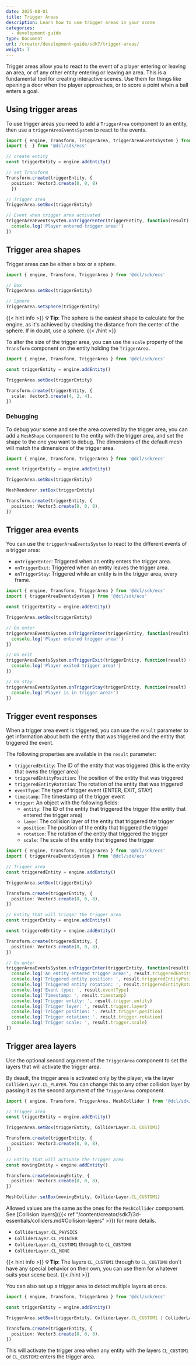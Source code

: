```yaml
---
date: 2025-08-01
title: Trigger Areas
description: Learn how to use trigger areas in your scene
categories:
  - development-guide
type: Document
url: /creator/development-guide/sdk7/trigger-areas/
weight: 7
---
```



Trigger areas allow you to react to the event of a player entering or leaving an area, or of any other entity entering or leaving an area. This is a fundamental tool for creating interactive scenes. Use them for things like opening a door when the player approaches, or to score a point when a ball enters a goal.

## Using trigger areas

To use trigger areas you need to add a `TriggerArea` component to an entity, then use a `triggerAreaEventsSystem` to react to the events.

```ts
import { engine, Transform, TriggerArea, triggerAreaEventsSystem } from '@dcl/sdk/ecs'
import {  } from '@dcl/sdk/ecs'

// create entity
const triggerEntity = engine.addEntity()

// set Transform
Transform.create(triggerEntity, {
  position: Vector3.create(8, 0, 8)
  })

// Trigger area
TriggerArea.setBox(triggerEntity)

// Event when trigger area activated
triggerAreaEventsSystem.onTriggerEnter(triggerEntity, function(result) {
  console.log('Player entered trigger area!')
})
```

## Trigger area shapes

Trigger areas can be either a box or a sphere.


```ts
import { engine, Transform, TriggerArea } from '@dcl/sdk/ecs'

// Box
TriggerArea.setBox(triggerEntity)

// Sphere
TriggerArea.setSphere(triggerEntity)
```


{{< hint info >}}
**💡 Tip**: The sphere is the easiest shape to calculate for the engine, as it's achieved by checking the distance from the center of the sphere. If in doubt, use a sphere.
{{< /hint >}}


To alter the size of the trigger area, you can use the `scale` property of the `Transform` component on the entity holding the `TriggerArea`.

```ts
import { engine, Transform, TriggerArea } from '@dcl/sdk/ecs'

const triggerEntity = engine.addEntity()

TriggerArea.setBox(triggerEntity)

Transform.create(triggerEntity, {
  scale: Vector3.create(4, 2, 4),
})
```

### Debugging

To debug your scene and see the area covered by the trigger area, you can add a `MeshShape` component to the entity with the trigger area, and set the shape to the one you want to debug. The dimensions of the default mesh will match the dimensions of the trigger area.

```ts
import { engine, Transform, TriggerArea } from '@dcl/sdk/ecs'

const triggerEntity = engine.addEntity()

TriggerArea.setBox(triggerEntity)

MeshRenderer.setBox(triggerEntity)

Transform.create(triggerEntity, {
  position: Vector3.create(8, 0, 8),
})
```

## Trigger area events

You can use the `triggerAreaEventsSystem` to react to the different events of a trigger area:

- `onTriggerEnter`: Triggered when an entity enters the trigger area.
- `onTriggerExit`: Triggered when an entity leaves the trigger area.
- `onTriggerStay`: Triggered while an entity is in the trigger area, every frame.


```ts
import { engine, Transform, TriggerArea } from '@dcl/sdk/ecs'
import { triggerAreaEventsSystem } from '@dcl/sdk/ecs'

const triggerEntity = engine.addEntity()

TriggerArea.setBox(triggerEntity)

// On enter
triggerAreaEventsSystem.onTriggerEnter(triggerEntity, function(result) {
  console.log('Player entered trigger area!')
})

// On exit
triggerAreaEventsSystem.onTriggerExit(triggerEntity, function(result) {
  console.log('Player exited trigger area!')
})

// On stay
triggerAreaEventsSystem.onTriggerStay(triggerEntity, function(result) {
  console.log('Player is in trigger area!')
})
```

## Trigger event responses

When a trigger area event is triggered, you can use the `result` parameter to get information about both the entity that was triggered and the entity that triggered the event.

The following properties are available in the `result` parameter:


- `triggeredEntity`: The ID of the entity that was triggered (this is the entity that owns the trigger area)
- `triggeredEntityPosition`: The position of the entity that was triggered
- `triggeredEntityRotation`: The rotation of the entity that was triggered
- `eventType`: The type of trigger event (ENTER, EXIT, STAY)
- `timestamp`: The timestamp of the trigger event
- `trigger`: An object with the following fields:
    - `entity`: The ID of the entity that triggered the trigger (the entity that entered the trigger area)
    - `layer`: The collision layer of the entity that triggered the trigger
    - `position`: The position of the entity that triggered the trigger
    - `rotation`: The rotation of the entity that triggered the trigger
    - `scale`: The scale of the entity that triggered the trigger

```ts
import { engine, Transform, TriggerArea } from '@dcl/sdk/ecs'
import { triggerAreaEventsSystem } from '@dcl/sdk/ecs'

// Trigger area
const triggeredEntity = engine.addEntity()

TriggerArea.setBox(triggerEntity)

Transform.create(triggerEntity, {
  position: Vector3.create(8, 0, 8),
})

// Entity that will trigger the trigger area
const triggerEntity = engine.addEntity()

const triggeredEntity = engine.addEntity()

Transform.create(triggeredEntity, {
  position: Vector3.create(8, 0, 8),
})

// On enter
triggerAreaEventsSystem.onTriggerEnter(triggerEntity, function(result) {
  console.log('An entity entered trigger area!', result.triggeredEntity)
  console.log('Triggered entity position: ', result.triggeredEntityPosition)
  console.log('Triggered entity rotation: ', result.triggeredEntityRotation)
  console.log('Event type: ', result.eventType)
  console.log('Timestamp: ', result.timestamp)
  console.log('Trigger entity: ', result.trigger.entity)
  console.log('Trigger layer: ', result.trigger.layer)
  console.log('Trigger position: ', result.trigger.position)
  console.log('Trigger rotation: ', result.trigger.rotation)
  console.log('Trigger scale: ', result.trigger.scale)
})
```


## Trigger area layers

Use the optional second argument of the `TriggerArea` component to set the layers that will activate the trigger area.

By deault, the trigger area is activated only by the player, via the layer `ColliderLayer.CL_PLAYER`. You can change this to any other collision layer by passing it as the second argument of the `TriggerArea` component.

```ts
import { engine, Transform, TriggerArea, MeshCollider } from '@dcl/sdk/ecs'

// Trigger area
const triggerEntity = engine.addEntity()

TriggerArea.setBox(triggerEntity, ColliderLayer.CL_CUSTOM1)

Transform.create(triggerEntity, {
  position: Vector3.create(8, 0, 8),
})

// Entity that will activate the trigger area
const movingEntity = engine.addEntity()

Transform.create(movingEntity, {
  position: Vector3.create(8, 0, 8),
})

MeshCollider.setBox(movingEntity, ColliderLayer.CL_CUSTOM1)
```

Allowed values are the same as the ones for the `MeshCollider` component. See [Collision layers]({{< ref "/content/creator/sdk7/3d-essentials/colliders.md#Collision-layers" >}}) for more details.

- `ColliderLayer.CL_PHYSICS`
- `ColliderLayer.CL_POINTER`
- `ColliderLayer.CL_CUSTOM1` through to `CL_CUSTOM8`
- `ColliderLayer.CL_NONE`

{{< hint info >}}
**💡 Tip**: The layers `CL_CUSTOM1` through to `CL_CUSTOM8` don't have any special behavior on their own, you can use them for whatever suits your scene best.
{{< /hint >}}

You can also set up a trigger area to detect multiple layers at once.

```ts
import { engine, Transform, TriggerArea } from '@dcl/sdk/ecs'

const triggerEntity = engine.addEntity()

TriggerArea.setBox(triggerEntity, ColliderLayer.CL_CUSTOM1 | ColliderLayer.CL_CUSTOM2)

Transform.create(triggerEntity, {
  position: Vector3.create(8, 0, 8),
})
```

This will activate the trigger area when any entity with the layers `CL_CUSTOM1` or `CL_CUSTOM2` enters the trigger area.
